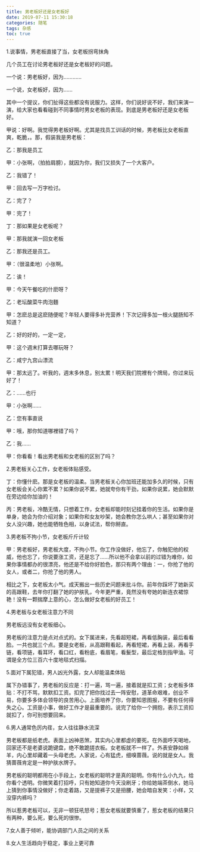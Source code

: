 ```yaml
---
title: 男老板好还是女老板好
date: 2019-07-11 15:30:18
categories: 随笔
tags: 杂感
toc: true
---
```

1.说事情，男老板直接了当，女老板拐弯抹角

几个员工在讨论男老板好还是女老板好的问题。

一个说：男老板好，因为…………

一个说，女老板好，因为……

其中一个提议，你们扯得这些都没有说服力。这样，你们说好说不好，我们来演一演，给大家也看看碰到不同事情时男女老板的表现。到底是男老板好还是女老板好。

甲说：好啊。我觉得男老板好啊。尤其是找员工训话的时候，男老板比女老板直爽，乾脆，。那，假装我是男老板：

乙：那我是员工

甲：小张啊，（拍拍肩膀），就因为你，我们又损失了一个大客户。

乙：我错了！

甲：回去写一万字检讨。

乙：完了？

甲：完了！

丁：那如果是女老板呢？

甲：那我就演一回女老板

乙：那我还是员工。

甲：（很温柔地）小张啊。

乙：诶！

甲：今天午餐吃的什麽呀？

乙：老坛酸菜牛肉泡麵

甲：怎麽总是这麽随便呢？年轻人要得多补充营养！下次记得多加一根火腿肠知不知道？

乙：好的好的，一定一定，

甲：这个週末打算去哪玩呀？

乙：咸宁九宫山漂流

甲：那太远了。听我的，週末多休息，别太累！明天我们院裡有个牌局，你过来玩好了！

乙：……也行

甲：小张啊……

乙：您有事直说

甲：哦，那你知道哪裡错了吗？

乙：我……

甲：你看看！看出男老板和女老板的区别了吗？


2.男老板关心工作，女老板体贴感受。

丁：你懂什麽。那是女老板的温柔。当男老板关心你加班还能加多久的时候，只有女老板会关心你累不累？如果你说不累，她就夸你有干劲，如果你说累，她会默默在旁边给你加油的！

丙：男老板，冷酷无情，只想着工作，女老板却能时刻记挂着你的生活。如果你是单身，她会为你介绍对象；如果你和女友吵架，她会教你怎么哄人；甚至如果你对女人没兴趣，她也能牺牲色相，以身试法，帮你掰直。

3.男老板不拘小节，女老板斤斤计较

甲：男老板好，男老板大度，不拘小节。你工作没做好，他忘了，你触犯他的权威，他也忘了，你说要涨工资，还是忘了……所以他不会拿以前的过错为难你，如果你事情都办的很漂亮，他还是不给你好脸色，那只有两个理由：一，你抢了他的女人，或者二，你抢了他的男人。

相比之下，女老板太小气。成天搬出一些历史问题来批斗你。前年你踩坏了她新买的高跟鞋，去年你打翻了她的护肤乳，今年更严重，竟然没有夸她的新连衣裙惊艳！没有一颗揣摩上意的心，怎么做好女老板的好员工！

4.男老板与女老板注意力不同

男老板远没有女老板细心。

男老板的注意力是点对点式的。女下属进来，先看超短裙，再看低胸装，最后看看脸。一共也就三个点。要是女老板，从高跟鞋看起，再看短裙，再看上装，再看手链，看项链，看耳环，看口红，看粉底，看眉笔，看髮型，最后定格到指甲油。可谓是全方位三百六十度地毯式扫描。

5.面对下属犯错，男人凶光外露，女人却能温柔体贴

属下办错事了，男老板的反应是：打一遍，骂一遍，接着就是扣工资；女老板多体贴：不打不骂，默默扣工资。扣完了把你找过去一阵安慰，道革命艰难，创业不易，你要多多体会领导的良苦用心。上面培养了你，你要知恩图报，不要有任何得失之心。工资是小事，做好工作才是最重要的。说完了给你一个拥抱，表示工资扣就扣了，你可别想要回来。

6.男人通常色厉内荏，女人往往静水流深

男老板都是纸老虎。表面上凶神恶煞，其实内心里都虚的要死。在外面呼天喝地，回家还不是老婆说跪键盘，绝不敢跪搓衣板。女老板就不一样了。外表安静如绵羊，内心里却藏着一头母老虎。人家说，心有猛虎，细嗅蔷薇。说的就是女人。我猜蔷薇肯定是一种护肤水牌子。

男老板的聪明都用在小手段上，女老板的聪明才是真的聪明。你有什么小九九，给你看个透明。你微笑着打招呼，只有她知道你今天没刷牙；你给她端茶倒水，她马上猜到你事情没做好；你走着路，又是提裤子又是扭腰，她会暗自发笑：小样，又没穿内裤吗？

所以惹男老板可以，无非一顿狂吼怒号；惹女老板就要慎重了，惹女老板的结果只有两种，要么死，要么死的很惨。

7.女人善于倾听，能协调部门人员之间的关系


8.女人生活趋向于稳定，事业上更可靠

